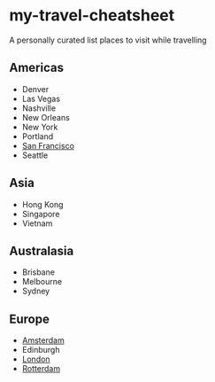 # my-travel-cheatsheet
A personally curated list places to visit while travelling

## Americas
* Denver
* Las Vegas
* Nashville
* New Orleans
* New York
* Portland
* [San Francisco](san-francisco.md)
* Seattle

## Asia
* Hong Kong
* Singapore
* Vietnam

## Australasia
* Brisbane
* Melbourne
* Sydney

## Europe
* [Amsterdam](amsterdam.md)
* Edinburgh
* [London](london.md)
* [Rotterdam](rotterdam.md)

